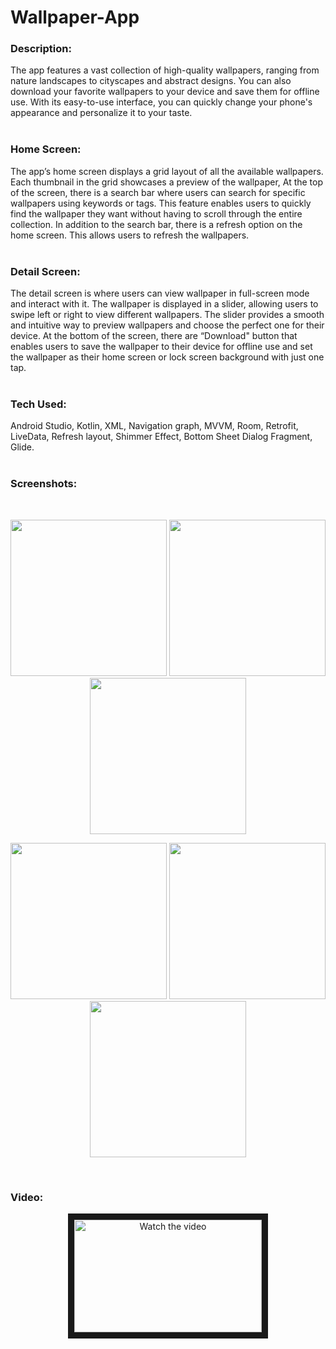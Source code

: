 # Wallpaper-App

### Description:<br>
The app features a vast collection of high-quality wallpapers, ranging from nature landscapes to cityscapes and abstract designs. You can also download your favorite wallpapers to your device and save them for offline use. With its easy-to-use interface, you can quickly change your phone's appearance and personalize it to your taste.
<br>
<br>

### Home Screen:<br>
The app’s home screen displays a grid layout of all the available wallpapers. Each thumbnail in the grid showcases a preview of the wallpaper, At the top of the screen, there is a search bar where users can search for specific wallpapers using keywords or tags. This feature enables users to quickly find the wallpaper they want without having to scroll through the entire collection. In addition to the search bar, there is a refresh option on the home screen. This allows users to refresh the wallpapers.
<br>
<br>

### Detail Screen:<br>
The detail screen is where users can view wallpaper in full-screen mode and interact with it. The wallpaper is displayed in a slider, allowing users to swipe left or right to view different wallpapers. The slider provides a smooth and intuitive way to preview wallpapers and choose the perfect one for their device. At the bottom of the screen, there are “Download" button that enables users to save the wallpaper to their device for offline use and set the wallpaper as their home screen or lock screen background with just one tap.
<br>
<br>

### Tech Used: <br>
Android Studio, Kotlin, XML, Navigation graph, MVVM, Room, Retrofit, LiveData, Refresh layout, Shimmer Effect, Bottom Sheet Dialog Fragment, Glide.
<br>
<br>
### Screenshots: <br>
<br>
<!-- ![shimmer effect](https://user-images.githubusercontent.com/100696254/216515441-f5ecb8a0-f57f-4446-8c38-d953fddc3cf2.jpg) -->
<p align="center">
  <img src="https://user-images.githubusercontent.com/100696254/216515441-f5ecb8a0-f57f-4446-8c38-d953fddc3cf2.jpg" width="250">
  <img src="https://user-images.githubusercontent.com/100696254/216515374-05976dce-28ea-4eef-9b57-ac507681a40d.jpg" width="250">
  <img src="https://user-images.githubusercontent.com/100696254/216515418-2fc06bb7-c631-45d0-995b-0d3dc69dff0a.jpg" width="250">
</p> 

<p align="center">
  <img src="https://user-images.githubusercontent.com/100696254/216515434-9dad6969-40bb-459f-8402-1a2ce64dd66a.jpg" width="250">
  <img src="https://user-images.githubusercontent.com/100696254/216517960-df6b2c52-e075-4e84-936d-650d8f368356.jpg" width="250">
  <img src="https://user-images.githubusercontent.com/100696254/216515469-6b879e1b-4435-40a8-a120-fde0c17ff2f8.jpg" width="250">
</p>
<br>

### Video: <br>

<p align="center">
<a href="https://youtu.be/q2vPgcyBM1I" target="_blank">
 <img src="https://user-images.githubusercontent.com/100696254/218265426-2a368ecd-92bb-48aa-ad6d-63cd19887286.png" alt="Watch the video" width="300" height="180" border="10" />
</a>
</p>


